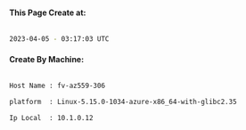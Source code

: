 
   
#### This Page Create at:

```bash

2023-04-05 - 03:17:03 UTC

```

#### Create By Machine:

```bash

Host Name : fv-az559-306

platform  : Linux-5.15.0-1034-azure-x86_64-with-glibc2.35

Ip Local  : 10.1.0.12

```

